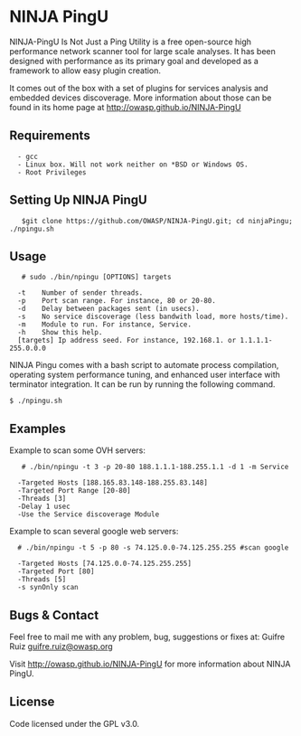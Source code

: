 NINJA PingU
===========
NINJA-PingU Is Not Just a Ping Utility is a free open-source high performance network scanner tool for large scale analyses. It has been designed with performance as its primary goal and developed as a framework to allow easy plugin creation.

It comes out of the box with a set of plugins for services analysis and embedded devices discoverage. More information about those can be found in its home page at http://owasp.github.io/NINJA-PingU


Requirements
------------
      - gcc
      - Linux box. Will not work neither on *BSD or Windows OS.
      - Root Privileges


Setting Up NINJA PingU
---------------------
       $git clone https://github.com/OWASP/NINJA-PingU.git; cd ninjaPingu; ./npingu.sh

Usage
-----
       # sudo ./bin/npingu [OPTIONS] targets

      -t	Number of sender threads.
      -p	Port scan range. For instance, 80 or 20-80.
      -d	Delay between packages sent (in usecs).
      -s	No service discoverage (less bandwith load, more hosts/time).
      -m	Module to run. For instance, Service.
      -h	Show this help.
      [targets] Ip address seed. For instance, 192.168.1. or 1.1.1.1-255.0.0.0


 NINJA Pingu comes with a bash script to automate process compilation, operating system performance tuning, and enhanced user interface with terminator integration. It can be run by running the following command.
 	
 	$ ./npingu.sh


Examples
--------

Example to scan some OVH servers:

       # ./bin/npingu -t 3 -p 20-80 188.1.1.1-188.255.1.1 -d 1 -m Service

      -Targeted Hosts [188.165.83.148-188.255.83.148]
      -Targeted Port Range [20-80]
      -Threads [3]
      -Delay 1 usec
      -Use the Service discoverage Module
 
Example to scan several google web servers:
 
      # ./bin/npingu -t 5 -p 80 -s 74.125.0.0-74.125.255.255 #scan google
      
      -Targeted Hosts [74.125.0.0-74.125.255.255]
      -Targeted Port [80]
      -Threads [5]
      -s synOnly scan

Bugs & Contact
--------------
Feel free to mail me with any problem, bug, suggestions or fixes at:
Guifre Ruiz <guifre.ruiz@owasp.org>

Visit http://owasp.github.io/NINJA-PingU for more information about NINJA PingU.

License
-------
Code licensed under the GPL v3.0.
